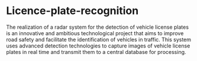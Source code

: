 # Licence-plate-recognition
The realization of a radar system for the detection of vehicle license plates is an innovative and ambitious technological project that aims to improve road safety and facilitate the identification of vehicles in traffic. This system uses advanced detection technologies to capture images of vehicle license plates in real time and transmit them to a central database for processing.
